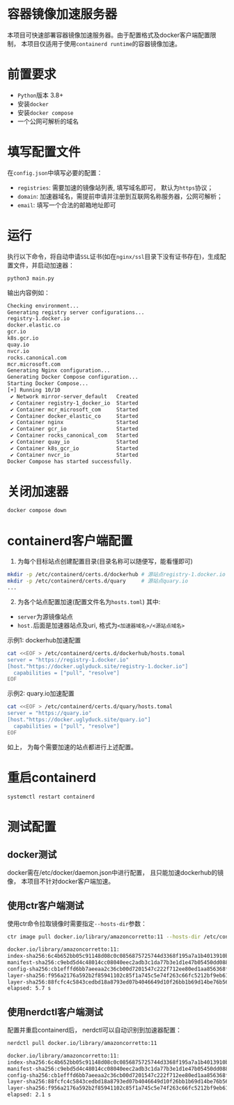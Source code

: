 # 容器镜像加速服务器
本项目可快速部署容器镜像加速服务器。由于配置格式及docker客户端配置限制， 本项目仅适用于使用`containerd runtime`的容器镜像加速。

# 前置要求
- `Python`版本 3.8+
- 安装`docker`
- 安装`docker compose`
- 一个公网可解析的域名

# 填写配置文件
在`config.json`中填写必要的配置：
- `registries`: 需要加速的镜像站列表, 填写域名即可， 默认为`https`协议；
- `domain`: 加速器域名，需提前申请并注册到互联网名称服务器，公网可解析；
- `email`: 填写一个合法的邮箱地址即可

# 运行
执行以下命令，将自动申请`SSL`证书(如在`nginx/ssl`目录下没有证书存在)，生成配置文件，并启动加速器：
```bash
python3 main.py
```
输出内容例如：
```bash
Checking environment...
Generating registry server configurations...
registry-1.docker.io
docker.elastic.co
gcr.io
k8s.gcr.io
quay.io
nvcr.io
rocks.canonical.com
mcr.microsoft.com
Generating Nginx configuration...
Generating Docker Compose configuration...
Starting Docker Compose...
[+] Running 10/10
 ✔ Network mirror-server_default   Created                                                                                                                                   0.1s 
 ✔ Container registry-1_docker_io  Started                                                                                                                                   0.2s 
 ✔ Container mcr_microsoft_com     Started                                                                                                                                   0.2s 
 ✔ Container docker_elastic_co     Started                                                                                                                                   0.2s 
 ✔ Container nginx                 Started                                                                                                                                   0.2s 
 ✔ Container gcr_io                Started                                                                                                                                   0.2s 
 ✔ Container rocks_canonical_com   Started                                                                                                                                   0.2s 
 ✔ Container quay_io               Started                                                                                                                                   0.2s 
 ✔ Container k8s_gcr_io            Started                                                                                                                                   0.2s 
 ✔ Container nvcr_io               Started                                                                                                                                   0.2s 
Docker Compose has started successfully.
```

# 关闭加速器
```bash
docker compose down
```

# containerd客户端配置
1. 为每个目标站点创建配置目录(目录名称可以随便写，能看懂即可)
```bash
mkdir -p /etc/containerd/certs.d/dockerhub # 源站点registry-1.docker.io
mkdir -p /etc/containerd/certs.d/quary     # 源站点quary.io
...
```

2. 为各个站点配置加速(配置文件名为`hosts.toml`)
其中:
- `server`为源镜像站点
- `host.`后面是加速器站点及uri, 格式为`<加速器域名>/<源站点域名>`

示例1: dockerhub加速配置
```bash
cat <<EOF > /etc/containerd/certs.d/dockerhub/hosts.tomal
server = "https://registry-1.docker.io"
[host."https://docker.uglyduck.site/registry-1.docker.io"]
  capabilities = ["pull", "resolve"]
EOF
```

示例2: quary.io加速配置
```bash
cat <<EOF > /etc/containerd/certs.d/quary/hosts.tomal
server = "https://quary.io"
[host."https://docker.uglyduck.site/quary.io"]
  capabilities = ["pull", "resolve"]
EOF
```

如上， 为每个需要加速的站点都进行上述配置。

# 重启containerd
```bash
systemctl restart containerd
```

# 测试配置
## docker测试
docker需在/etc/docker/daemon.json中进行配置， 且只能加速dockerhub的镜像， 本项目不针对docker客户端加速。

## 使用ctr客户端测试
使用ctr命令拉取镜像时需要指定`--hosts-dir`参数：
```bash
ctr image pull docker.io/library/amazoncorretto:11 --hosts-dir /etc/containerd/certs.d

docker.io/library/amazoncorretto:11:                                              resolved       |++++++++++++++++++++++++++++++++++++++|
index-sha256:6c4b652bb05c91148d08c0c0856875725744d3368f195a7a1b4013910ba8efc0:    exists         |++++++++++++++++++++++++++++++++++++++|
manifest-sha256:c9ebd5d4c48014cc08040eec2adb3c1da77b3e1d1e47b05450dd088873f77c26: exists         |++++++++++++++++++++++++++++++++++++++|
config-sha256:cb1efffd6bb7aeeaa2c36cb00d7201547c222f712ee80ed1aa856368f90272a4:   exists         |++++++++++++++++++++++++++++++++++++++|
layer-sha256:f956a2176a592b2f85941102c85f1a745c5e74f263c66fc5212bf9eb619f28e1:    downloading    |+++++++++++++++++++-------------------| 31.0 MiB/59.8 MiB
layer-sha256:88fcfc4c5843cedbd18a8793ed07b4046649d10f26bb1b69d14be76b565cb914:    downloading    |++++++++++++++++++++------------------| 75.0 MiB/141.3 MiB
elapsed: 5.7 s                                                                    total:  106.0  (18.6 MiB/s)
```

## 使用nerdctl客户端测试
配置并重启containerd后， nerdctl可以自动识别到加速器配置：
```bash
nerdctl pull docker.io/library/amazoncorretto:11

docker.io/library/amazoncorretto:11:                                              resolved       |++++++++++++++++++++++++++++++++++++++|
index-sha256:6c4b652bb05c91148d08c0c0856875725744d3368f195a7a1b4013910ba8efc0:    exists         |++++++++++++++++++++++++++++++++++++++|
manifest-sha256:c9ebd5d4c48014cc08040eec2adb3c1da77b3e1d1e47b05450dd088873f77c26: exists         |++++++++++++++++++++++++++++++++++++++|
config-sha256:cb1efffd6bb7aeeaa2c36cb00d7201547c222f712ee80ed1aa856368f90272a4:   exists         |++++++++++++++++++++++++++++++++++++++|
layer-sha256:88fcfc4c5843cedbd18a8793ed07b4046649d10f26bb1b69d14be76b565cb914:    downloading    |++++++++++++++------------------------| 54.0 MiB/141.3 MiB
layer-sha256:f956a2176a592b2f85941102c85f1a745c5e74f263c66fc5212bf9eb619f28e1:    downloading    |++++++--------------------------------| 11.0 MiB/59.8 MiB
elapsed: 2.1 s                                                                    total:  65.0 M (30.9 MiB/s)
```
